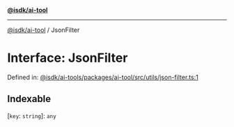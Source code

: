 [**@isdk/ai-tool**](../README.md)

***

[@isdk/ai-tool](../globals.md) / JsonFilter

# Interface: JsonFilter

Defined in: [@isdk/ai-tools/packages/ai-tool/src/utils/json-filter.ts:1](https://github.com/isdk/ai-tool.js/blob/fb1809b53cc75a30928176c26910792b6b8a96e1/src/utils/json-filter.ts#L1)

## Indexable

\[`key`: `string`\]: `any`
